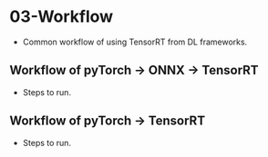 # 03-Workflow

+ Common workflow of using TensorRT from DL frameworks.

## Workflow of pyTorch -> ONNX -> TensorRT

+ Steps to run.

## Workflow of pyTorch -> TensorRT

+ Steps to run.
